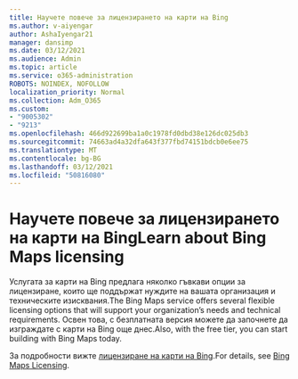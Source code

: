 ```yaml
---
title: Научете повече за лицензирането на карти на Bing
ms.author: v-aiyengar
author: AshaIyengar21
manager: dansimp
ms.date: 03/12/2021
ms.audience: Admin
ms.topic: article
ms.service: o365-administration
ROBOTS: NOINDEX, NOFOLLOW
localization_priority: Normal
ms.collection: Adm_O365
ms.custom:
- "9005302"
- "9213"
ms.openlocfilehash: 466d922699ba1a0c1978fd0dbd38e126dc025db3
ms.sourcegitcommit: 74663ad4a32dfa643f377fbd74151bdcb0e6ee75
ms.translationtype: MT
ms.contentlocale: bg-BG
ms.lasthandoff: 03/12/2021
ms.locfileid: "50816080"
---
```

# <a name="learn-about-bing-maps-licensing"></a><span data-ttu-id="63deb-102">Научете повече за лицензирането на карти на Bing</span><span class="sxs-lookup"><span data-stu-id="63deb-102">Learn about Bing Maps licensing</span></span>

<span data-ttu-id="63deb-103">Услугата за карти на Bing предлага няколко гъвкави опции за лицензиране, които ще поддържат нуждите на вашата организация и техническите изисквания.</span><span class="sxs-lookup"><span data-stu-id="63deb-103">The Bing Maps service offers several flexible licensing options that will support your organization’s needs and technical requirements.</span></span> <span data-ttu-id="63deb-104">Освен това, с безплатната версия можете да започнете да изграждате с карти на Bing още днес.</span><span class="sxs-lookup"><span data-stu-id="63deb-104">Also, with the free tier, you can start building with Bing Maps today.</span></span>

<span data-ttu-id="63deb-105">За подробности вижте [лицензиране на карти на Bing](https://go.microsoft.com/fwlink/?linkid=2150203).</span><span class="sxs-lookup"><span data-stu-id="63deb-105">For details, see [Bing Maps Licensing](https://go.microsoft.com/fwlink/?linkid=2150203).</span></span>
